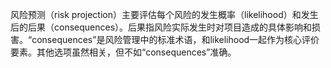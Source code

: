 风险预测（risk projection）主要评估每个风险的发生概率（likelihood）和发生后的后果（consequences）。后果指风险实际发生时对项目造成的具体影响和损害。“consequences”是风险管理中的标准术语，和likelihood一起作为核心评价要素。其他选项虽然相关，但不如“consequences”准确。